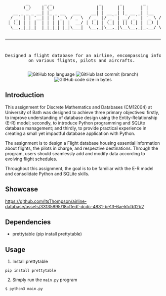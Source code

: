 <div align="center">
<pre>
        _      _ _                  _       _        _                    
       (_)    | (_)                | |     | |      | |                   
   __ _ _ _ __| |_ _ __   ___    __| | __ _| |_ __ _| |__   __ _ ___  ___ 
  / _` | | '__| | | '_ \ / _ \  / _` |/ _` | __/ _` | '_ \ / _` / __|/ _ \
 | (_| | | |  | | | | | |  __/ | (_| | (_| | || (_| | |_) | (_| \__ \  __/
  \__,_|_|_|  |_|_|_| |_|\___|  \__,_|\__,_|\__\__,_|_.__/ \__,_|___/\___|
                                                                          
--------------------------------------------------------------------------
Designed a flight database for an airline, encompassing information on 
various flights, pilots and aircrafts.
</pre>

![GitHub top language](https://img.shields.io/github/languages/top/ItsThompson/airline-database)
![GitHub last commit (branch)](https://img.shields.io/github/last-commit/ItsThompson/airline-database/main)
![GitHub code size in bytes](https://img.shields.io/github/languages/code-size/ItsThompson/airline-database)

</div>

## Introduction
This assignment for Discrete Mathematics and Databases (CM12004) at University of Bath was designed to achieve three primary objectives: firstly, to improve understanding of database design using the Entity-Relationship (E-R) model; secondly, to introduce Python programming and SQLite database management; and thirdly, to provide practical experience in creating a small yet impactful database application with Python.

The assignment is to design a Flight database housing essential information about flights, the pilots in charge, and respective destinations. Through the program, users should seamlessly add and modify data according to evolving flight schedules.

Throughout this assignment, the goal is to be familiar with the E-R model and consolidate Python and SQLite skills.

## Showcase

https://github.com/ItsThompson/airline-database/assets/33135895/18cffedf-dcdc-4831-be13-6ae5fcfb12b2

## Dependencies
- prettytable (pip install prettytable)
## Usage
1. Install prettytable
```
pip install prettytable
```
2. Simply run the `main.py` program
```
$ python3 main.py
```
